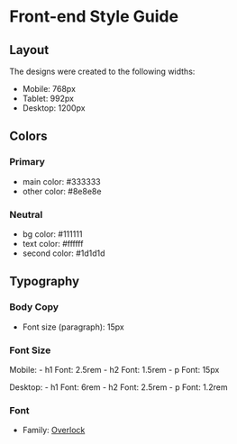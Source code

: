 # Front-end Style Guide

## Layout

The designs were created to the following widths:

- Mobile: 768px
- Tablet: 992px
- Desktop: 1200px

## Colors

### Primary

- main color: #333333
- other color: #8e8e8e

### Neutral

- bg color: #111111
- text color: #ffffff
- second color: #1d1d1d

## Typography

### Body Copy

- Font size (paragraph): 15px

### Font Size

Mobile:
    - h1 Font: 2.5rem
    - h2 Font: 1.5rem
    - p Font: 15px

Desktop:
    - h1 Font: 6rem
    - h2 Font: 2.5rem
    - p Font: 1.2rem

### Font

- Family: [Overlock](https://fonts.google.com/specimen/Overlock?query=afa)